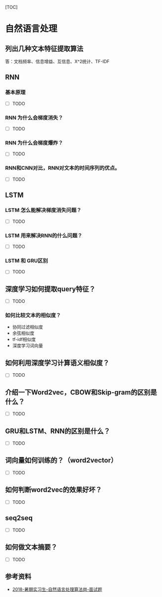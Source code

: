 [TOC]

# 自然语言处理

## 列出几种文本特征提取算法

答：文档频率、信息增益、互信息、X^2统计、TF-IDF

## RNN

### 基本原理

- [ ] TODO

### RNN 为什么会梯度消失？

- [ ] TODO

### RNN 为什么会梯度爆炸？

- [ ] TODO

### RNN和CNN对比，RNN对文本的时间序列的优点。

- [ ] TODO

## LSTM

### LSTM 怎么能解决梯度消失问题？

- [ ] TODO

### LSTM 用来解决RNN的什么问题？

- [ ] TODO

### LSTM 和 GRU区别

- [ ] TODO

## 深度学习如何提取query特征？

- [ ] TODO

### 如何比较文本的相似度？

- 协同过滤相似度
- 余弦相似度
- tf-idf相似度
- 深度学习词向量

## 如何利用深度学习计算语义相似度？

- [ ] TODO

## 介绍一下Word2vec，CBOW和Skip-gram的区别是什么？

- [ ] TODO

## GRU和LSTM、RNN的区别是什么？

- [ ] TODO

## 词向量如何训练的？（word2vector）

- [ ] TODO

## 如何判断word2vec的效果好坏？

- [ ] TODO

## seq2seq

- [ ] TODO

## 如何做文本摘要？

- [ ] TODO

## 参考资料

- [2018-暑期实习生-自然语言处理算法岗-面试题](<https://blog.csdn.net/qq_28031525/article/details/80028055>)

